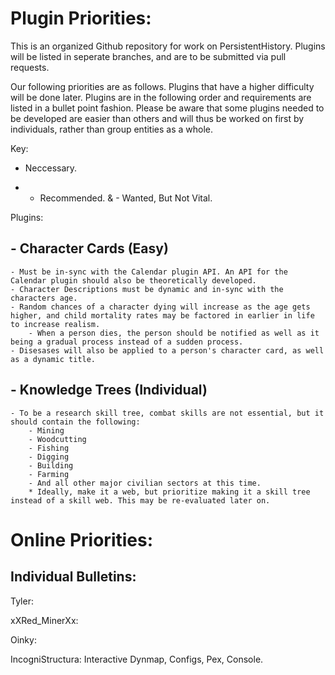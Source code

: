 # Plugin Priorities:

This is an organized Github repository for work on PersistentHistory. Plugins will be listed in seperate branches, and are to be submitted via pull requests.

Our following priorities are as follows. Plugins that have a higher difficulty will be done later. Plugins are in the following order and requirements are listed
in a bullet point fashion. Please be aware that some plugins needed to be developed are easier than others and will thus be worked on first by individuals, rather
than group entities as a whole.

Key:
- Neccessary.
* - Recommended.
& - Wanted, But Not Vital.

Plugins:
## - Character Cards (Easy)
	- Must be in-sync with the Calendar plugin API. An API for the Calendar plugin should also be theoretically developed.
	- Character Descriptions must be dynamic and in-sync with the characters age.
	- Random chances of a character dying will increase as the age gets higher, and child mortality rates may be factored in earlier in life to increase realism.
		- When a person dies, the person should be notified as well as it being a gradual process instead of a sudden process.
	- Disesases will also be applied to a person's character card, as well as a dynamic title.
## - Knowledge Trees (Individual)
	- To be a research skill tree, combat skills are not essential, but it should contain the following:
		- Mining
		- Woodcutting
		- Fishing
		- Digging
		- Building
		- Farming
		- And all other major civilian sectors at this time.
		* Ideally, make it a web, but prioritize making it a skill tree instead of a skill web. This may be re-evaluated later on.
# Online Priorities:

## Individual Bulletins:

Tyler: 

xXRed_MinerXx: 

Oinky: 

IncogniStructura: Interactive Dynmap, Configs, Pex, Console.
